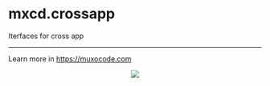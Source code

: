 # mxcd.crossapp
Iterfaces for cross app

<hr/>

Learn more in https://muxocode.com

<p align="center">
  <img src="https://muxocode.com/branding.png">
</p>